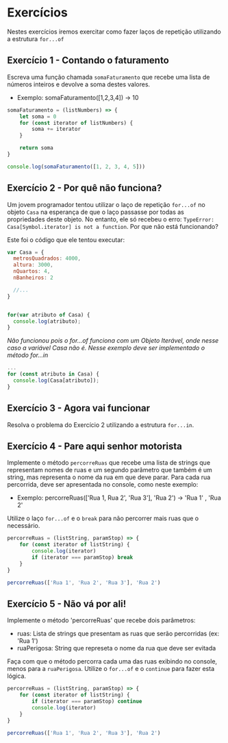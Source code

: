 # Exercícios

Nestes exercícios iremos exercitar como fazer laços de repetição utilizando a estrutura `for...of`

## Exercício 1 - Contando o faturamento
Escreva uma função chamada `somaFaturamento` que recebe uma lista de números inteiros e devolve a soma destes valores.

* Exemplo: somaFaturamento([1,2,3,4]) → 10
````javascript
somaFaturamento = (listNumbers) => {
    let soma = 0
    for (const iterator of listNumbers) {
        soma += iterator
    }

    return soma
}

console.log(somaFaturamento([1, 2, 3, 4, 5]))
````

## Exercício 2 - Por quê não funciona?
Um jovem programador tentou utilizar o laço de repetição `for...of` no objeto `Casa` na esperança de que o laço passasse por todas as propriedades deste objeto. No entanto, ele só recebeu o erro: `TypeError: Casa[Symbol.iterator] is not a function`. Por que não está funcionando?

Este foi o código que ele tentou executar:
``` javascript
var Casa = {
  metrosQuadrados: 4000,
  altura: 3000,
  nQuartos: 4,
  nBanheiros: 2

  //...
}


for(var atributo of Casa) {
  console.log(atributo);
}
```
_Não funcionou pois o for...of funciona com um Objeto Iterável, onde nesse caso a variável Casa não é. Nesse exemplo deve ser implementado o método for...in_
````javascript
...
for (const atributo in Casa) {
  console.log(Casa[atributo]);
}
````

## Exercício 3 - Agora vai funcionar
Resolva o problema do Exercício 2 utilizando a estrutura `for...in`.

## Exercício 4 - Pare aqui senhor motorista
Implemente o método `percorreRuas` que recebe uma lista de strings que representam nomes de ruas e um segundo parâmetro que também é um string, mas representa o nome da rua em que deve parar. Para cada rua percorrida, deve ser apresentada no console, como neste exemplo:

* Exemplo: percorreRuas(['Rua 1, Rua 2', 'Rua 3'], 'Rua 2') → 'Rua 1' , 'Rua 2'

Utilize o laço `for...of` e o `break` para não percorrer mais ruas que o necessário.
````javascript
percorreRuas = (listString, paramStop) => {
    for (const iterator of listString) {
        console.log(iterator)
        if (iterator === paramStop) break
    }
}

percorreRuas(['Rua 1', 'Rua 2', 'Rua 3'], 'Rua 2')
````

## Exercício 5 - Não vá por ali!
Implemente o método 'percorreRuas' que recebe dois parâmetros:
- ruas: Lista de strings que presentam as ruas que serão percorridas (ex: 'Rua 1')
- ruaPerigosa: String que represeta o nome da rua que deve ser evitada

Faça com que o método percorra cada uma das ruas exibindo no console, menos para a `ruaPerigosa`.
Utilize o `for...of` e o `continue` para fazer esta lógica.
````javascript
percorreRuas = (listString, paramStop) => {
    for (const iterator of listString) {
        if (iterator === paramStop) continue        
        console.log(iterator)
    }
}

percorreRuas(['Rua 1', 'Rua 2', 'Rua 3'], 'Rua 2')
````
